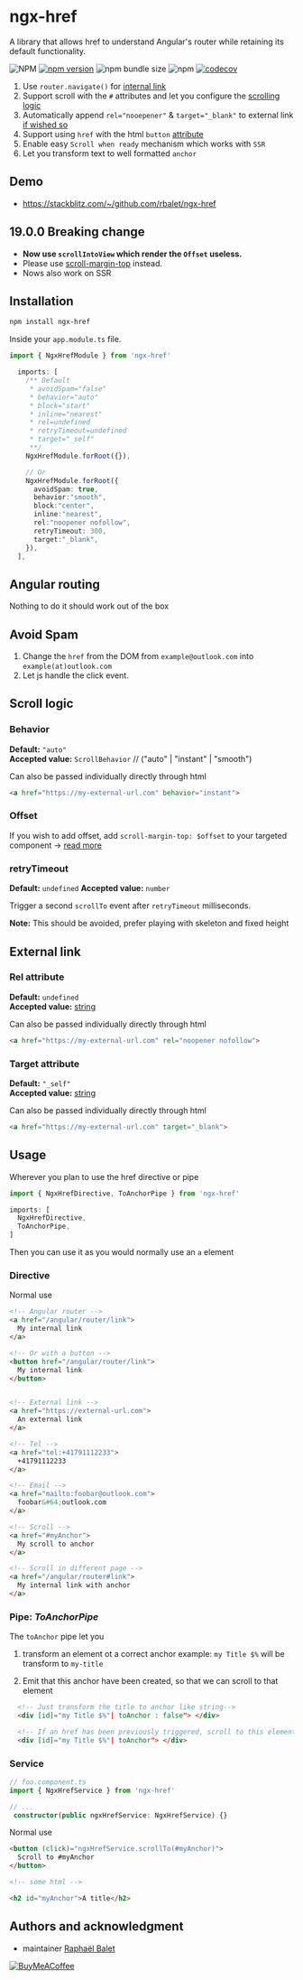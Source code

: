 # ngx-href
A library that allows href to understand Angular's router while retaining its default functionality.

![NPM](https://img.shields.io/npm/l/ngx-href)
[![npm version](https://img.shields.io/npm/v/ngx-href.svg)](https://www.npmjs.com/package/ngx-href)
![npm bundle size](https://img.shields.io/bundlephobia/min/ngx-href)
![npm](https://img.shields.io/npm/dm/ngx-href)
[![codecov](https://codecov.io/gh/rbalet/ngx-href/graph/badge.svg?token=1Z1BJUFQD2)](https://codecov.io/gh/rbalet/ngx-href)

1. Use `router.navigate()` for [internal link](#angular-routing)
2. Support scroll with the `#` attributes and let you configure the [scrolling logic](#scroll-logic)
3. Automatically append `rel="nooepener"` & `target="_blank"` to external link [if wished so](#installation)
4. Support using `href` with the html `button` [attribute](#directive)
5. Enable easy `Scroll when ready` mechanism which works with `SSR`
6. Let you transform text to well formatted `anchor`

## Demo
- https://stackblitz.com/~/github.com/rbalet/ngx-href

## 19.0.0 Breaking change
* **Now use `scrollIntoView` which render the `Offset` useless.**  
* Please use [scroll-margin-top](https://developer.mozilla.org/en-US/docs/Web/CSS/scroll-margin-top) instead.
* Nows also work on SSR

## Installation

```sh
npm install ngx-href
```

Inside your `app.module.ts` file.
```typescript
import { NgxHrefModule } from 'ngx-href'

  imports: [
    /** Default
     * avoidSpam="false"
     * behavior="auto"
     * block="start"
     * inline="nearest"
     * rel=undefined
     * retryTimeout=undefined
     * target="_self"
     **/ 
    NgxHrefModule.forRoot({}), 

    // Or
    NgxHrefModule.forRoot({
      avoidSpam: true,
      behavior:"smooth",
      block:"center",
      inline:"nearest",
      rel:"noopener nofollow",
      retryTimeout: 300,
      target:"_blank",
    }),
  ],
```

## Angular routing
Nothing to do it should work out of the box

## Avoid Spam
1. Change the `href` from the DOM from `example@outlook.com` into `example(at)outlook.com` 
2. Let js handle the click event.   

## Scroll logic
### Behavior
**Default:** `"auto"`  
**Accepted value:** `ScrollBehavior`  // ("auto" | "instant" | "smooth")  

Can also be passed individually directly through html
```html
<a href="https://my-external-url.com" behavior="instant">
```

### Offset
If you wish to add offset, add `scroll-margin-top: $offset` to your targeted component -> [read more](https://developer.mozilla.org/en-US/docs/Web/CSS/scroll-margin-top)

### retryTimeout
**Default:** `undefined`
**Accepted value:** `number`

Trigger a second `scrollTo` event after `retryTimeout` milliseconds.  

**Note:** This should be avoided, prefer playing with skeleton and fixed height


## External link
### Rel attribute 
**Default:** `undefined`  
**Accepted value:** [string](https://developer.mozilla.org/fr/docs/Web/HTML/Attributes/rel)

Can also be passed individually directly through html
```html
<a href="https://my-external-url.com" rel="noopener nofollow">
```

### Target attribute 
**Default:** `"_self"`  
**Accepted value:** [string](https://developer.mozilla.org/en-US/docs/Web/HTML/Element/a#target)

Can also be passed individually directly through html
```html
<a href="https://my-external-url.com" target="_blank">
```

## Usage
Wherever you plan to use the href directive or pipe

```typescript
import { NgxHrefDirective, ToAnchorPipe } from 'ngx-href'

imports: [
  NgxHrefDirective,
  ToAnchorPipe,
]
```

Then you can use it as you would normally use an `a` element 

### Directive
Normal use
```html
<!-- Angular router -->
<a href="/angular/router/link">
  My internal link
</a>

<!-- Or with a button -->
<button href="/angular/router/link">
  My internal link
</button>


<!-- External link -->
<a href="https://external-url.com">
  An external link
</a>

<!-- Tel -->
<a href="tel:+41791112233">
  +41791112233
</a>

<!-- Email -->
<a href="mailto:foobar@outlook.com">
  foobar&#64;outlook.com
</a>

<!-- Scroll -->
<a href="#myAnchor">
  My scroll to anchor
</a>

<!-- Scroll in different page -->
<a href="/angular/router#link">
  My internal link with anchor
</a>
```

### Pipe: _ToAnchorPipe_
The `toAnchor` pipe let you 
1. transform an element ot a correct anchor
example: `my Title $%` will be transform to `my-title`

2. Emit that this anchor have been created, so that we can scroll to that element

```html
  <!-- Just transform the title to anchor like string-->
  <div [id]="my Title $%"| toAnchor : false"> </div>

  <!-- If an href has been previously triggered, scroll to this element -->
  <div [id]="my Title $%"| toAnchor"> </div>
```

### Service
```typescript
// foo.component.ts
import { NgxHrefService } from 'ngx-href'

// ...
 constructor(public ngxHrefService: NgxHrefService) {}
```

Normal use
```html
<button (click)="ngxHrefService.scrollTo(#myAnchor)">
  Scroll to #myAnchor
</button>

<!-- some html -->

<h2 id="myAnchor">A title</h2>
```


## Authors and acknowledgment
* maintainer [Raphaël Balet](https://github.com/rbalet)

[![BuyMeACoffee](https://www.buymeacoffee.com/assets/img/custom_images/purple_img.png)](https://www.buymeacoffee.com/widness)
